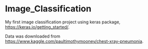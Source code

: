 # Image_Classification

My first image classification project using keras package, https://keras.io/getting_started/.

Data was downloaded from https://www.kaggle.com/paultimothymooney/chest-xray-pneumonia.
